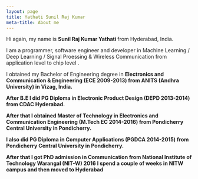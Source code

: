 ```yaml
---
layout: page
title: Yathati Sunil Raj Kumar
meta-title: About me
---
```


<div id="aboutme-section">

<p class="about-text">
<span class="fa fa-briefcase about-icon"></span>
  Hi again, my name is <strong>Sunil Raj Kumar Yathati </strong> from Hyderabad, India.
</p>

<p class="about-text">
<span class="fa fa-code about-icon"></span>
I am a programmer, software engineer and developer in Machine Learning / Deep Learning / Signal Proessing & Wireless Communication from application level to chip level .
</p>

<p class="about-text">
<span class="fa fa-graduation-cap about-icon"></span>
I obtained my Bachelor of Engineering degree in <strong>Electronics and Communication & Engineering (ECE 2009-2013) <strong/n>from ANITS (Andhra University) in Vizag, India.
  
<p class="about-text">
<span class="fa fa-graduation-cap about-icon"></span>
  After B.E I did PG Diploma in <strong>Electronic Product Design (DEPD 2013-2014) <strong/n>from CDAC Hyderabad.
  
<p class="about-text">
<span class="fa fa-graduation-cap about-icon"></span>
  After that I obtained <strong>Master of Technology in Electronics and Communication Engineering (M.Tech EC 2014-2016) <strong>from Pondicherry Central University in Pondicherry.
  
<p class="about-text">
<span class="fa fa-graduation-cap about-icon"></span>
  I also did <strong>PG Diploma in Computer Applications (PGDCA 2014-2015) <strong>from Pondicherry Central University in Pondicherry.
  
<p class="about-text">  
<span class="fa fa-graduation-cap about-icon"></span>
  After that I got <strong>PhD admission in Communication </strong>from National Institute of Technology Warangal (NIT-W) 2016 I spend a couple of weeks in NITW campus and then moved to Hyderabad
</p>




